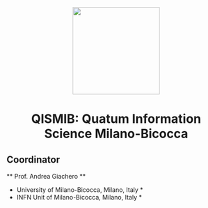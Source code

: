 <div align="center">
<img src="https://avatars.githubusercontent.com/u/74980247?s=400&u=a88078be8d5dd965e43c0e9b4acaddccae1ad431&v=4" width="200">

# QISMIB: Quatum Information Science Milano-Bicocca

</div>

## Coordinator
** Prof. Andrea Giachero **  
* University of Milano-Bicocca, Milano, Italy *  
* INFN Unit of Milano-Bicocca, Milano, Italy *  
